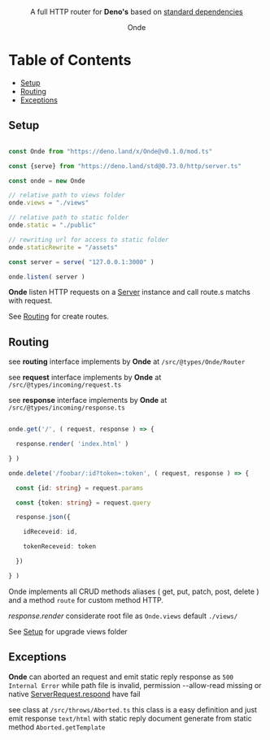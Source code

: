 <p align="center">
  A full HTTP router for <strong>Deno's</strong> based on <a href="https://deno.land/std@0.73.0">standard dependencies</a>
</p>
<p align="center">
  Onde
</p>

# Table of Contents

- [Setup](#setup)
- [Routing](#routing)
- [Exceptions](#exceptions)

## Setup

```ts

const Onde from "https://deno.land/x/Onde@v0.1.0/mod.ts"

const {serve} from "https://deno.land/std@0.73.0/http/server.ts"

const onde = new Onde

// relative path to views folder
onde.views = "./views"

// relative path to static folder
onde.static = "./public"

// rewriting url for access to static folder
onde.staticRewrite = "/assets"

const server = serve( "127.0.0.1:3000" )

onde.listen( server )

```

**Onde** listen HTTP requests on a [Server](https://doc.deno.land/https/deno.land/std/http/mod.ts#Server) instance
and call route.s matchs with request.

See [Routing](#routing) for create routes.

## Routing

see **routing** interface implements by **Onde** at `/src/@types/Onde/Router`

see **request** interface implements by **Onde** at  `/src/@types/incoming/request.ts`

see **response** interface implements by **Onde** at  `/src/@types/incoming/response.ts`

```ts

onde.get('/', ( request, response ) => {

  response.render( 'index.html' )

} )

onde.delete('/foobar/:id?token=:token', ( request, response ) => {

  const {id: string} = request.params

  const {token: string} = request.query

  response.json({

    idReceveid: id,

    tokenReceveid: token

  })

} )

```

Onde implements all CRUD methods aliases ( get, put, patch, post, delete )
and a method `route` for custom method HTTP.

*response.render* considerate root file as `Onde.views` default `./views/`

See [Setup](#setup) for upgrade views folder

## Exceptions

**Onde** can aborted an request and emit static reply response as `500 Internal Error`
while path file is invalid, permission --allow-read missing or native [ServerRequest.respond](https://doc.deno.land/https/deno.land/std/http/mod.ts#ServerRequest) have fail

see class at `/src/throws/Aborted.ts` this class is a easy definition and just emit response `text/html` with static reply document generate from static method `Aborted.getTemplate`
